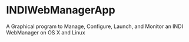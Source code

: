 # INDIWebManagerApp
A Graphical program to Manage, Configure, Launch, and Monitor an INDI WebManager on OS X and Linux
